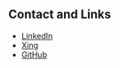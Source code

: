 ## Contact and Links

- [LinkedIn](https://www.linkedin.com/in/boraozgen/)
- [Xing](https://www.xing.com/profile/Bora_Oezgen2)
- [GitHub](https://github.com/boraozgen/)